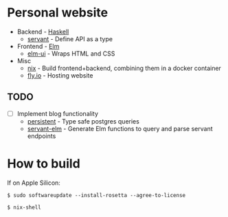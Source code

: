 # Personal website

* Backend - [Haskell](https://www.haskell.org/)
    * [servant](https://hackage.haskell.org/package/servant) - Define API as a type
* Frontend - [Elm](https://elm-lang.org/)
    * [elm-ui](https://package.elm-lang.org/packages/mdgriffith/elm-ui/latest/) - Wraps HTML and CSS
* Misc
    * [nix](https://nixos.org/) - Build frontend+backend, combining them in a docker container
    * [fly.io](https://fly.io/) - Hosting website

## TODO
- [ ] Implement blog functionality
    - [persistent](https://hackage.haskell.org/package/persistent) - Type safe postgres queries
    - [servant-elm](https://hackage.haskell.org/package/servant-elm) - Generate Elm functions to query and parse servant endpoints

# How to build

If on Apple Silicon:

`$ sudo softwareupdate --install-rosetta --agree-to-license`

`$ nix-shell`
